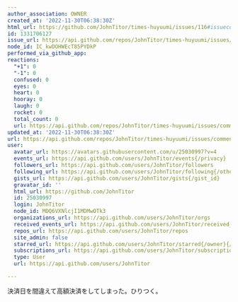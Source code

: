 ```yaml
---
author_association: OWNER
created_at: '2022-11-30T06:38:30Z'
html_url: https://github.com/JohnTitor/times-huyuumi/issues/116#issuecomment-1331706127
id: 1331706127
issue_url: https://api.github.com/repos/JohnTitor/times-huyuumi/issues/116
node_id: IC_kwDOHWEcT85PYDkP
performed_via_github_app: 
reactions:
  "+1": 0
  "-1": 0
  confused: 0
  eyes: 0
  heart: 0
  hooray: 0
  laugh: 0
  rocket: 0
  total_count: 0
  url: https://api.github.com/repos/JohnTitor/times-huyuumi/issues/comments/1331706127/reactions
updated_at: '2022-11-30T06:38:30Z'
url: https://api.github.com/repos/JohnTitor/times-huyuumi/issues/comments/1331706127
user:
  avatar_url: https://avatars.githubusercontent.com/u/25030997?v=4
  events_url: https://api.github.com/users/JohnTitor/events{/privacy}
  followers_url: https://api.github.com/users/JohnTitor/followers
  following_url: https://api.github.com/users/JohnTitor/following{/other_user}
  gists_url: https://api.github.com/users/JohnTitor/gists{/gist_id}
  gravatar_id: ''
  html_url: https://github.com/JohnTitor
  id: 25030997
  login: JohnTitor
  node_id: MDQ6VXNlcjI1MDMwOTk3
  organizations_url: https://api.github.com/users/JohnTitor/orgs
  received_events_url: https://api.github.com/users/JohnTitor/received_events
  repos_url: https://api.github.com/users/JohnTitor/repos
  site_admin: false
  starred_url: https://api.github.com/users/JohnTitor/starred{/owner}{/repo}
  subscriptions_url: https://api.github.com/users/JohnTitor/subscriptions
  type: User
  url: https://api.github.com/users/JohnTitor

---
```

決済日を間違えて高額決済をしてしまった。ひりつく。